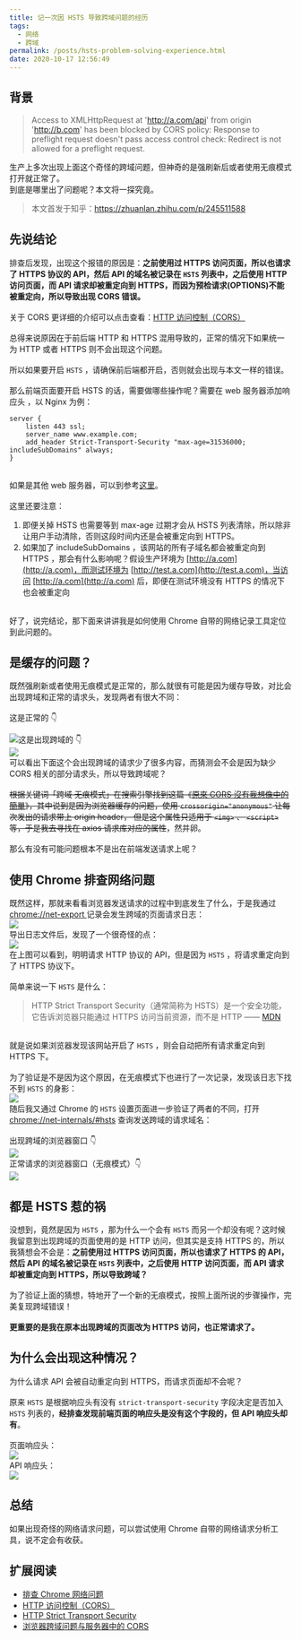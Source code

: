 ```yaml
---
title: 记一次因 HSTS 导致跨域问题的经历
tags:
  - 网络
  - 跨域
permalink: /posts/hsts-problem-solving-experience.html
date: 2020-10-17 12:56:49
---
```


## 背景

> Access to XMLHttpRequest at 'http://a.com/api' from origin 'http://b.com' has been blocked by CORS policy: Response to preflight request doesn't pass access control check: Redirect is not allowed for a preflight request.

生产上多次出现上面这个奇怪的跨域问题，但神奇的是强刷新后或者使用无痕模式打开就正常了。<br />到底是哪里出了问题呢？本文将一探究竟。<br />

> 本文首发于知乎：https://zhuanlan.zhihu.com/p/245511588

<a name="T7LWX"></a>

## 先说结论

排查后发现，出现这个报错的原因是：**之前使用过 HTTPS 访问页面，所以也请求了 HTTPS 协议的 API，然后 API 的域名被记录在 `HSTS` 列表中，之后使用 HTTP 访问页面，而 API 请求却被重定向到 HTTPS，而因为预检请求(OPTIONS)不能被重定向，所以导致出现 CORS 错误。**<br />
<br />关于 CORS 更详细的介绍可以点击查看：[HTTP 访问控制（CORS）](https://developer.mozilla.org/zh-CN/docs/Web/HTTP/Access_control_CORS)<br />
<br />总得来说原因在于前后端 HTTP 和 HTTPS 混用导致的，正常的情况下如果统一为 HTTP 或者 HTTPS 则不会出现这个问题。<br />
<br />所以如果要开启 `HSTS` ，请确保前后端都开启，否则就会出现与本文一样的错误。<br />
<br />那么前端页面要开启 HSTS 的话，需要做哪些操作呢？需要在 web 服务器添加响应头 ，以 Nginx 为例：

```nginx
server {
    listen 443 ssl;
    server_name www.example.com;
    add_header Strict-Transport-Security "max-age=31536000; includeSubDomains" always;
}
```

<br />如果是其他 web 服务器，可以到参考[这里](https://www.techbrown.com/configure-hsts-apache-nginx-iis-lighttpd-web-servers/)。<br />
<br />这里还要注意：<br />

1. 即便关掉 HSTS 也需要等到 max-age 过期才会从 HSTS 列表清除，所以除非让用户手动清除，否则这段时间内还是会被重定向到 HTTPS。
1. 如果加了 includeSubDomains ，该网站的所有子域名都会被重定向到 HTTPS ，那会有什么影响呢？假设生产环境为 [http://a.com](http://a.com)，而测试环境为 [http://test.a.com](http://test.a.com)，当访问 [http://a.com](http://a.com) 后，即便在测试环境没有 HTTPS 的情况下也会被重定向

<br />好了，说完结论，那下面来讲讲我是如何使用 Chrome 自带的网络记录工具定位到此问题的。<br />

<a name="n8wDb"></a>

## 是缓存的问题？

既然强刷新或者使用无痕模式是正常的，那么就很有可能是因为缓存导致，对比会出现跨域和正常的请求头，发现两者有很大不同：<br />
<br />这是正常的 👇<br />

![](https://gd4ark-1258805822.cos.ap-guangzhou.myqcloud.com/images/image_1.png)这是出现跨域的 👇<br />![](https://gd4ark-1258805822.cos.ap-guangzhou.myqcloud.com/images/image_2.png)<br />可以看出下面这个会出现跨域的请求少了很多内容，而猜测会不会是因为缺少 CORS 相关的部分请求头，所以导致跨域呢？<br />
<br />~~根据关键词「跨域 无痕模式」在搜索引擎找到这篇《~~[~~原來 CORS 沒有我想像中的簡單~~](https://blog.techbridge.cc/2018/08/18/cors-issue/)~~》，其中说到是因为浏览器缓存的问题，使用 `crossorigin="anonymous"` 让每次发出的请求带上 origin header， 但是这个属性只适用于 `<img>` 、 `<script>` 等，于是我去寻找在 axios 请求库对应的属性~~，然并卵。<br />
<br />那么有没有可能问题根本不是出在前端发送请求上呢？<br />

<a name="8lHSO"></a>

## 使用 Chrome 排查网络问题

既然这样，那就来看看浏览器发送请求的过程中到底发生了什么，于是我通过 [chrome://net-export ]()记录会发生跨域的页面请求日志：<br />![](https://gd4ark-1258805822.cos.ap-guangzhou.myqcloud.com/images/image_3.png)<br />导出日志文件后，发现了一个很奇怪的点：<br />![](https://gd4ark-1258805822.cos.ap-guangzhou.myqcloud.com/images/image_4.png)<br />在上图可以看到，明明请求 HTTP 协议的 API，但是因为 `HSTS` ，将请求重定向到了 HTTPS 协议下。<br />
<br />简单来说一下 `HSTS` 是什么：

> HTTP Strict Transport Security（通常简称为 HSTS）是一个安全功能，它告诉浏览器只能通过 HTTPS 访问当前资源，而不是 HTTP —— [MDN](https://developer.mozilla.org/zh-CN/docs/Security/HTTP_Strict_Transport_Security)

<br />就是说如果浏览器发现该网站开启了 `HSTS` ，则会自动把所有请求重定向到 HTTPS 下。<br />
<br />为了验证是不是因为这个原因，在无痕模式下也进行了一次记录，发现该日志下找不到 `HSTS` 的身影：<br />![](https://gd4ark-1258805822.cos.ap-guangzhou.myqcloud.com/images/image_5.png)<br />随后我又通过 Chrome 的 `HSTS` 设置页面进一步验证了两者的不同，打开 [chrome://net-internals/#hsts]() 查询发送跨域的请求域名：<br />
<br />出现跨域的浏览器窗口 👇<br />![](https://gd4ark-1258805822.cos.ap-guangzhou.myqcloud.com/images/image_6.png)<br />正常请求的浏览器窗口（无痕模式）👇<br />![](https://gd4ark-1258805822.cos.ap-guangzhou.myqcloud.com/images/image_7.png)<br />

<a name="CDmgs"></a>

## 都是 HSTS 惹的祸

没想到，竟然是因为 `HSTS` ，那为什么一个会有 `HSTS` 而另一个却没有呢？这时候我留意到出现跨域的页面使用的是 HTTP 访问，但其实是支持 HTTPS 的，所以我猜想会不会是：**之前使用过 HTTPS 访问页面，所以也请求了 HTTPS 的 API，然后 API 的域名被记录在 `HSTS` 列表中，之后使用 HTTP 访问页面，而 API 请求却被重定向到 HTTPS，所以导致跨域？**<br />
<br />为了验证上面的猜想，特地开了一个新的无痕模式，按照上面所说的步骤操作，完美复现跨域错误！<br />
<br />**更重要的是我在原本出现跨域的页面改为 HTTPS 访问，也正常请求了。**<br />

<a name="7Nc9R"></a>

## 为什么会出现这种情况？

为什么请求 API 会被自动重定向到 HTTPS，而请求页面却不会呢？<br />
<br />原来 `HSTS` 是根据响应头有没有 `strict-transport-security` 字段决定是否加入 `HSTS` 列表的，**经排查发现前端页面的响应头是没有这个字段的，但 API 响应头却有**。<br />
<br />页面响应头：<br />![](https://gd4ark-1258805822.cos.ap-guangzhou.myqcloud.com/images/20201017132900.png)
<br />API 响应头：<br />![](https://gd4ark-1258805822.cos.ap-guangzhou.myqcloud.com/images/20201017132926.png)
<a name="3pm3v"></a>

## 总结

如果出现奇怪的网络请求问题，可以尝试使用 Chrome 自带的网络请求分析工具，说不定会有收获。<br />

<a name="MB4GK"></a>

## 扩展阅读

- [排查 Chrome 网络问题](https://support.google.com/chrome/a/answer/6271171?hl=zh-Hans)
- [HTTP 访问控制（CORS）](https://developer.mozilla.org/zh-CN/docs/Web/HTTP/Access_control_CORS)
- [HTTP Strict Transport Security](https://developer.mozilla.org/zh-CN/docs/Security/HTTP_Strict_Transport_Security)
- [浏览器跨域问题与服务器中的 CORS](https://juejin.im/post/6866942131777306631)
